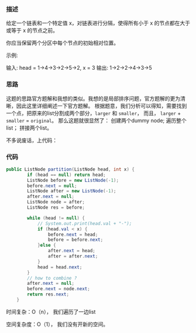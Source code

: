 ### 描述

给定一个链表和一个特定值 x，对链表进行分隔，使得所有小于 x 的节点都在大于或等于 x 的节点之前。

你应当保留两个分区中每个节点的初始相对位置。

示例:

输入: head = 1->4->3->2->5->2, x = 3
输出: 1->2->2->4->3->5
### 思路
这题的思路官方题解和我想的类似。我想的是局部排序问题，官方题解的更为清晰，因此这里详细阐述一下官方题解。
根据题意，我们分析可以得知，需要找到一个点，把原来的list分割成两个部分，`larger` 和 `smaller`， 而且， `larger` + `smaller` = `original`。
那么这题就很显然了：
创建两个dummy node;
遍历整个list；
拼接两个list。

不多说废话，上代码：
### 代码
```java
public ListNode partition(ListNode head, int x) {
        if (head == null) return head;
        ListNode before = new ListNode(-1);
        before.next = null;
        ListNode after = new ListNode(-1);
        after.next = null;
        ListNode node = after;
        ListNode res = before;

        while (head != null) {
            // System.out.print(head.val + "-");
            if (head.val < x) {
                before.next = head;
                before = before.next;
            }else {
                after.next = head;
                after = after.next;
            }
            head = head.next;
        }
        // how to combine ?
        after.next = null;
        before.next = node.next;
        return res.next;
    }
```
时间复杂：O（n）， 我们遍历了一边list

空间复杂度：O（1）， 我们没有开新的空间。